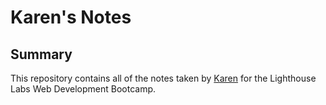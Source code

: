 # Karen's Notes

## Summary

This repository contains all of the notes taken by [Karen](https://github.com/careuno) for the Lighthouse Labs Web Development Bootcamp.
